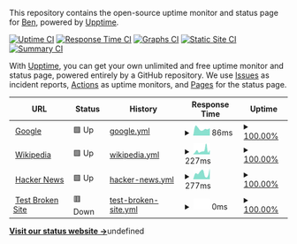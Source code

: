 This repository contains the open-source uptime monitor and status page for [Ben](datatobsn.com), powered by [Upptime](https://github.com/upptime/upptime).

[![Uptime CI](https://github.com/uracilo/uptime/workflows/Uptime%20CI/badge.svg)](https://github.com/uracilo/uptime/actions?query=workflow%3A%22Uptime+CI%22)
[![Response Time CI](https://github.com/uracilo/uptime/workflows/Response%20Time%20CI/badge.svg)](https://github.com/uracilo/uptime/actions?query=workflow%3A%22Response+Time+CI%22)
[![Graphs CI](https://github.com/uracilo/uptime/workflows/Graphs%20CI/badge.svg)](https://github.com/uracilo/uptime/actions?query=workflow%3A%22Graphs+CI%22)
[![Static Site CI](https://github.com/uracilo/uptime/workflows/Static%20Site%20CI/badge.svg)](https://github.com/uracilo/uptime/actions?query=workflow%3A%22Static+Site+CI%22)
[![Summary CI](https://github.com/uracilo/uptime/workflows/Summary%20CI/badge.svg)](https://github.com/uracilo/uptime/actions?query=workflow%3A%22Summary+CI%22)

With [Upptime](https://upptime.js.org), you can get your own unlimited and free uptime monitor and status page, powered entirely by a GitHub repository. We use [Issues](https://github.com/uracilo/uptime/issues) as incident reports, [Actions](https://github.com/uracilo/uptime/actions) as uptime monitors, and [Pages](https://uracilo.github.io/uptime) for the status page.

<!--start: status pages-->
<!-- This summary is generated by Upptime (https://github.com/upptime/upptime) -->
<!-- Do not edit this manually, your changes will be overwritten -->
<!-- prettier-ignore -->
| URL | Status | History | Response Time | Uptime |
| --- | ------ | ------- | ------------- | ------ |
| <img alt="" src="https://favicons.githubusercontent.com/www.google.com" height="13"> [Google](https://www.google.com) | 🟩 Up | [google.yml](https://github.com/uracilo/uptime/commits/HEAD/history/google.yml) | <details><summary><img alt="Response time graph" src="./graphs/google/response-time-week.png" height="20"> 86ms</summary><br><a href="https://uracilo.github.io/uptime/history/google"><img alt="Response time 88" src="https://img.shields.io/endpoint?url=https%3A%2F%2Fraw.githubusercontent.com%2Furacilo%2Fuptime%2FHEAD%2Fapi%2Fgoogle%2Fresponse-time.json"></a><br><a href="https://uracilo.github.io/uptime/history/google"><img alt="24-hour response time 91" src="https://img.shields.io/endpoint?url=https%3A%2F%2Fraw.githubusercontent.com%2Furacilo%2Fuptime%2FHEAD%2Fapi%2Fgoogle%2Fresponse-time-day.json"></a><br><a href="https://uracilo.github.io/uptime/history/google"><img alt="7-day response time 86" src="https://img.shields.io/endpoint?url=https%3A%2F%2Fraw.githubusercontent.com%2Furacilo%2Fuptime%2FHEAD%2Fapi%2Fgoogle%2Fresponse-time-week.json"></a><br><a href="https://uracilo.github.io/uptime/history/google"><img alt="30-day response time 77" src="https://img.shields.io/endpoint?url=https%3A%2F%2Fraw.githubusercontent.com%2Furacilo%2Fuptime%2FHEAD%2Fapi%2Fgoogle%2Fresponse-time-month.json"></a><br><a href="https://uracilo.github.io/uptime/history/google"><img alt="1-year response time 88" src="https://img.shields.io/endpoint?url=https%3A%2F%2Fraw.githubusercontent.com%2Furacilo%2Fuptime%2FHEAD%2Fapi%2Fgoogle%2Fresponse-time-year.json"></a></details> | <details><summary><a href="https://uracilo.github.io/uptime/history/google">100.00%</a></summary><a href="https://uracilo.github.io/uptime/history/google"><img alt="All-time uptime 100.00%" src="https://img.shields.io/endpoint?url=https%3A%2F%2Fraw.githubusercontent.com%2Furacilo%2Fuptime%2FHEAD%2Fapi%2Fgoogle%2Fuptime.json"></a><br><a href="https://uracilo.github.io/uptime/history/google"><img alt="24-hour uptime 100.00%" src="https://img.shields.io/endpoint?url=https%3A%2F%2Fraw.githubusercontent.com%2Furacilo%2Fuptime%2FHEAD%2Fapi%2Fgoogle%2Fuptime-day.json"></a><br><a href="https://uracilo.github.io/uptime/history/google"><img alt="7-day uptime 100.00%" src="https://img.shields.io/endpoint?url=https%3A%2F%2Fraw.githubusercontent.com%2Furacilo%2Fuptime%2FHEAD%2Fapi%2Fgoogle%2Fuptime-week.json"></a><br><a href="https://uracilo.github.io/uptime/history/google"><img alt="30-day uptime 100.00%" src="https://img.shields.io/endpoint?url=https%3A%2F%2Fraw.githubusercontent.com%2Furacilo%2Fuptime%2FHEAD%2Fapi%2Fgoogle%2Fuptime-month.json"></a><br><a href="https://uracilo.github.io/uptime/history/google"><img alt="1-year uptime 100.00%" src="https://img.shields.io/endpoint?url=https%3A%2F%2Fraw.githubusercontent.com%2Furacilo%2Fuptime%2FHEAD%2Fapi%2Fgoogle%2Fuptime-year.json"></a></details>
| <img alt="" src="https://favicons.githubusercontent.com/en.wikipedia.org" height="13"> [Wikipedia](https://en.wikipedia.org) | 🟩 Up | [wikipedia.yml](https://github.com/uracilo/uptime/commits/HEAD/history/wikipedia.yml) | <details><summary><img alt="Response time graph" src="./graphs/wikipedia/response-time-week.png" height="20"> 227ms</summary><br><a href="https://uracilo.github.io/uptime/history/wikipedia"><img alt="Response time 222" src="https://img.shields.io/endpoint?url=https%3A%2F%2Fraw.githubusercontent.com%2Furacilo%2Fuptime%2FHEAD%2Fapi%2Fwikipedia%2Fresponse-time.json"></a><br><a href="https://uracilo.github.io/uptime/history/wikipedia"><img alt="24-hour response time 253" src="https://img.shields.io/endpoint?url=https%3A%2F%2Fraw.githubusercontent.com%2Furacilo%2Fuptime%2FHEAD%2Fapi%2Fwikipedia%2Fresponse-time-day.json"></a><br><a href="https://uracilo.github.io/uptime/history/wikipedia"><img alt="7-day response time 227" src="https://img.shields.io/endpoint?url=https%3A%2F%2Fraw.githubusercontent.com%2Furacilo%2Fuptime%2FHEAD%2Fapi%2Fwikipedia%2Fresponse-time-week.json"></a><br><a href="https://uracilo.github.io/uptime/history/wikipedia"><img alt="30-day response time 226" src="https://img.shields.io/endpoint?url=https%3A%2F%2Fraw.githubusercontent.com%2Furacilo%2Fuptime%2FHEAD%2Fapi%2Fwikipedia%2Fresponse-time-month.json"></a><br><a href="https://uracilo.github.io/uptime/history/wikipedia"><img alt="1-year response time 222" src="https://img.shields.io/endpoint?url=https%3A%2F%2Fraw.githubusercontent.com%2Furacilo%2Fuptime%2FHEAD%2Fapi%2Fwikipedia%2Fresponse-time-year.json"></a></details> | <details><summary><a href="https://uracilo.github.io/uptime/history/wikipedia">100.00%</a></summary><a href="https://uracilo.github.io/uptime/history/wikipedia"><img alt="All-time uptime 100.00%" src="https://img.shields.io/endpoint?url=https%3A%2F%2Fraw.githubusercontent.com%2Furacilo%2Fuptime%2FHEAD%2Fapi%2Fwikipedia%2Fuptime.json"></a><br><a href="https://uracilo.github.io/uptime/history/wikipedia"><img alt="24-hour uptime 100.00%" src="https://img.shields.io/endpoint?url=https%3A%2F%2Fraw.githubusercontent.com%2Furacilo%2Fuptime%2FHEAD%2Fapi%2Fwikipedia%2Fuptime-day.json"></a><br><a href="https://uracilo.github.io/uptime/history/wikipedia"><img alt="7-day uptime 100.00%" src="https://img.shields.io/endpoint?url=https%3A%2F%2Fraw.githubusercontent.com%2Furacilo%2Fuptime%2FHEAD%2Fapi%2Fwikipedia%2Fuptime-week.json"></a><br><a href="https://uracilo.github.io/uptime/history/wikipedia"><img alt="30-day uptime 99.96%" src="https://img.shields.io/endpoint?url=https%3A%2F%2Fraw.githubusercontent.com%2Furacilo%2Fuptime%2FHEAD%2Fapi%2Fwikipedia%2Fuptime-month.json"></a><br><a href="https://uracilo.github.io/uptime/history/wikipedia"><img alt="1-year uptime 100.00%" src="https://img.shields.io/endpoint?url=https%3A%2F%2Fraw.githubusercontent.com%2Furacilo%2Fuptime%2FHEAD%2Fapi%2Fwikipedia%2Fuptime-year.json"></a></details>
| <img alt="" src="https://favicons.githubusercontent.com/news.ycombinator.com" height="13"> [Hacker News](https://news.ycombinator.com) | 🟩 Up | [hacker-news.yml](https://github.com/uracilo/uptime/commits/HEAD/history/hacker-news.yml) | <details><summary><img alt="Response time graph" src="./graphs/hacker-news/response-time-week.png" height="20"> 277ms</summary><br><a href="https://uracilo.github.io/uptime/history/hacker-news"><img alt="Response time 318" src="https://img.shields.io/endpoint?url=https%3A%2F%2Fraw.githubusercontent.com%2Furacilo%2Fuptime%2FHEAD%2Fapi%2Fhacker-news%2Fresponse-time.json"></a><br><a href="https://uracilo.github.io/uptime/history/hacker-news"><img alt="24-hour response time 469" src="https://img.shields.io/endpoint?url=https%3A%2F%2Fraw.githubusercontent.com%2Furacilo%2Fuptime%2FHEAD%2Fapi%2Fhacker-news%2Fresponse-time-day.json"></a><br><a href="https://uracilo.github.io/uptime/history/hacker-news"><img alt="7-day response time 277" src="https://img.shields.io/endpoint?url=https%3A%2F%2Fraw.githubusercontent.com%2Furacilo%2Fuptime%2FHEAD%2Fapi%2Fhacker-news%2Fresponse-time-week.json"></a><br><a href="https://uracilo.github.io/uptime/history/hacker-news"><img alt="30-day response time 320" src="https://img.shields.io/endpoint?url=https%3A%2F%2Fraw.githubusercontent.com%2Furacilo%2Fuptime%2FHEAD%2Fapi%2Fhacker-news%2Fresponse-time-month.json"></a><br><a href="https://uracilo.github.io/uptime/history/hacker-news"><img alt="1-year response time 318" src="https://img.shields.io/endpoint?url=https%3A%2F%2Fraw.githubusercontent.com%2Furacilo%2Fuptime%2FHEAD%2Fapi%2Fhacker-news%2Fresponse-time-year.json"></a></details> | <details><summary><a href="https://uracilo.github.io/uptime/history/hacker-news">100.00%</a></summary><a href="https://uracilo.github.io/uptime/history/hacker-news"><img alt="All-time uptime 100.00%" src="https://img.shields.io/endpoint?url=https%3A%2F%2Fraw.githubusercontent.com%2Furacilo%2Fuptime%2FHEAD%2Fapi%2Fhacker-news%2Fuptime.json"></a><br><a href="https://uracilo.github.io/uptime/history/hacker-news"><img alt="24-hour uptime 100.00%" src="https://img.shields.io/endpoint?url=https%3A%2F%2Fraw.githubusercontent.com%2Furacilo%2Fuptime%2FHEAD%2Fapi%2Fhacker-news%2Fuptime-day.json"></a><br><a href="https://uracilo.github.io/uptime/history/hacker-news"><img alt="7-day uptime 100.00%" src="https://img.shields.io/endpoint?url=https%3A%2F%2Fraw.githubusercontent.com%2Furacilo%2Fuptime%2FHEAD%2Fapi%2Fhacker-news%2Fuptime-week.json"></a><br><a href="https://uracilo.github.io/uptime/history/hacker-news"><img alt="30-day uptime 100.00%" src="https://img.shields.io/endpoint?url=https%3A%2F%2Fraw.githubusercontent.com%2Furacilo%2Fuptime%2FHEAD%2Fapi%2Fhacker-news%2Fuptime-month.json"></a><br><a href="https://uracilo.github.io/uptime/history/hacker-news"><img alt="1-year uptime 100.00%" src="https://img.shields.io/endpoint?url=https%3A%2F%2Fraw.githubusercontent.com%2Furacilo%2Fuptime%2FHEAD%2Fapi%2Fhacker-news%2Fuptime-year.json"></a></details>
| <img alt="" src="https://favicons.githubusercontent.com/thissitedoesnotexist.koj.co" height="13"> [Test Broken Site](https://thissitedoesnotexist.koj.co) | 🟥 Down | [test-broken-site.yml](https://github.com/uracilo/uptime/commits/HEAD/history/test-broken-site.yml) | <details><summary><img alt="Response time graph" src="./graphs/test-broken-site/response-time-week.png" height="20"> 0ms</summary><br><a href="https://uracilo.github.io/uptime/history/test-broken-site"><img alt="Response time 0" src="https://img.shields.io/endpoint?url=https%3A%2F%2Fraw.githubusercontent.com%2Furacilo%2Fuptime%2FHEAD%2Fapi%2Ftest-broken-site%2Fresponse-time.json"></a><br><a href="https://uracilo.github.io/uptime/history/test-broken-site"><img alt="24-hour response time 0" src="https://img.shields.io/endpoint?url=https%3A%2F%2Fraw.githubusercontent.com%2Furacilo%2Fuptime%2FHEAD%2Fapi%2Ftest-broken-site%2Fresponse-time-day.json"></a><br><a href="https://uracilo.github.io/uptime/history/test-broken-site"><img alt="7-day response time 0" src="https://img.shields.io/endpoint?url=https%3A%2F%2Fraw.githubusercontent.com%2Furacilo%2Fuptime%2FHEAD%2Fapi%2Ftest-broken-site%2Fresponse-time-week.json"></a><br><a href="https://uracilo.github.io/uptime/history/test-broken-site"><img alt="30-day response time 0" src="https://img.shields.io/endpoint?url=https%3A%2F%2Fraw.githubusercontent.com%2Furacilo%2Fuptime%2FHEAD%2Fapi%2Ftest-broken-site%2Fresponse-time-month.json"></a><br><a href="https://uracilo.github.io/uptime/history/test-broken-site"><img alt="1-year response time 0" src="https://img.shields.io/endpoint?url=https%3A%2F%2Fraw.githubusercontent.com%2Furacilo%2Fuptime%2FHEAD%2Fapi%2Ftest-broken-site%2Fresponse-time-year.json"></a></details> | <details><summary><a href="https://uracilo.github.io/uptime/history/test-broken-site">100.00%</a></summary><a href="https://uracilo.github.io/uptime/history/test-broken-site"><img alt="All-time uptime 100.00%" src="https://img.shields.io/endpoint?url=https%3A%2F%2Fraw.githubusercontent.com%2Furacilo%2Fuptime%2FHEAD%2Fapi%2Ftest-broken-site%2Fuptime.json"></a><br><a href="https://uracilo.github.io/uptime/history/test-broken-site"><img alt="24-hour uptime 100.00%" src="https://img.shields.io/endpoint?url=https%3A%2F%2Fraw.githubusercontent.com%2Furacilo%2Fuptime%2FHEAD%2Fapi%2Ftest-broken-site%2Fuptime-day.json"></a><br><a href="https://uracilo.github.io/uptime/history/test-broken-site"><img alt="7-day uptime 100.00%" src="https://img.shields.io/endpoint?url=https%3A%2F%2Fraw.githubusercontent.com%2Furacilo%2Fuptime%2FHEAD%2Fapi%2Ftest-broken-site%2Fuptime-week.json"></a><br><a href="https://uracilo.github.io/uptime/history/test-broken-site"><img alt="30-day uptime 100.00%" src="https://img.shields.io/endpoint?url=https%3A%2F%2Fraw.githubusercontent.com%2Furacilo%2Fuptime%2FHEAD%2Fapi%2Ftest-broken-site%2Fuptime-month.json"></a><br><a href="https://uracilo.github.io/uptime/history/test-broken-site"><img alt="1-year uptime 100.00%" src="https://img.shields.io/endpoint?url=https%3A%2F%2Fraw.githubusercontent.com%2Furacilo%2Fuptime%2FHEAD%2Fapi%2Ftest-broken-site%2Fuptime-year.json"></a></details>

<!--end: status pages-->

[**Visit our status website →**](https://uracilo.github.io/uptime)undefined
